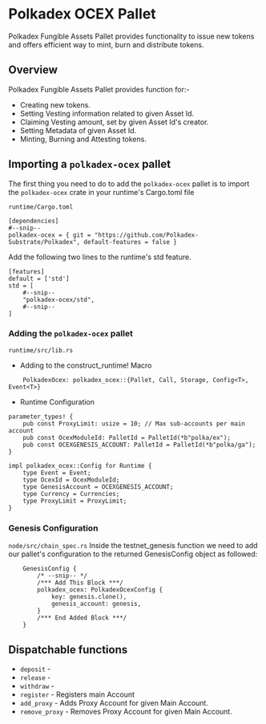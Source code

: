 # Polkadex OCEX Pallet

Polkadex Fungible Assets Pallet provides functionality to issue new tokens and offers efficient way to mint, burn and distribute tokens.

## Overview
Polkadex Fungible Assets Pallet provides function for:-
* Creating new tokens.
* Setting Vesting information related to given Asset Id.
* Claiming Vesting amount, set by given Asset Id's creator.
* Setting Metadata of given Asset Id.
* Minting, Burning and Attesting tokens.


## Importing a `polkadex-ocex` pallet

The first thing you need to do to add the `polkadex-ocex` pallet is to import the `polkadex-ocex` crate in your runtime's Cargo.toml file

`runtime/Cargo.toml`

```
[dependencies]
#--snip--
polkadex-ocex = { git = "https://github.com/Polkadex-Substrate/Polkadex", default-features = false }
```

Add the following two lines to the runtime's std feature.

```
[features]
default = ['std']
std = [
    #--snip--
    "polkadex-ocex/std",
    #--snip--
]
```

### Adding the `polkadex-ocex` pallet

`runtime/src/lib.rs`

- Adding to the construct_runtime! Macro

```
    PolkadexOcex: polkadex_ocex::{Pallet, Call, Storage, Config<T>, Event<T>}
```

- Runtime Configuration

```
parameter_types! {
    pub const ProxyLimit: usize = 10; // Max sub-accounts per main account
    pub const OcexModuleId: PalletId = PalletId(*b"polka/ex");
    pub const OCEXGENESIS_ACCOUNT: PalletId = PalletId(*b"polka/ga");
}

impl polkadex_ocex::Config for Runtime {
	type Event = Event;
	type OcexId = OcexModuleId;
	type GenesisAccount = OCEXGENESIS_ACCOUNT;
	type Currency = Currencies;
	type ProxyLimit = ProxyLimit;
}
```
### Genesis Configuration
`node/src/chain_spec.rs`
Inside the testnet_genesis function we need to add our pallet's configuration to the returned GenesisConfig object as followed:
```
    GenesisConfig {
        /* --snip-- */
        /*** Add This Block ***/
        polkadex_ocex: PolkadexOcexConfig {
            key: genesis.clone(),
            genesis_account: genesis,
        }
        /*** End Added Block ***/
    }
```
## Dispatchable functions

- `deposit` -
- `release` -
- `withdraw` -
- `register` - Registers main Account
- `add_proxy` - Adds Proxy Account for given Main Account.
- `remove_proxy` - Removes Proxy Account for given Main Account.




